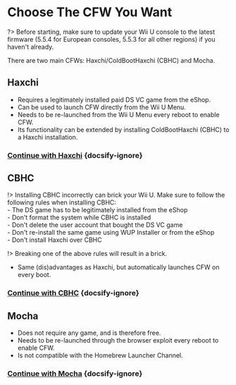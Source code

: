 # Choose The CFW You Want

?> Before starting, make sure to update your Wii U console to the latest firmware (5.5.4 for European consoles, 5.5.3 for all other regions) if you haven't already.

There are two main CFWs: Haxchi/ColdBootHaxchi (CBHC) and Mocha.

## Haxchi

- Requires a legitimately installed paid DS VC game from the eShop.
- Can be used to launch CFW directly from the Wii U Menu.
- Needs to be re-launched from the Wii U Menu every reboot to enable CFW.
- Its functionality can be extended by installing ColdBootHaxchi (CBHC) to a Haxchi installation.

### [**Continue with Haxchi**](user-guide/haxchi/sd-preparation) {docsify-ignore}

## CBHC

!> Installing CBHC incorrectly can brick your Wii U. Make sure to follow the following rules when installing CBHC:
<br>- The DS game has to be legitimately installed from the eShop
<br>- Don't format the system while CBHC is installed
<br>- Don't delete the user account that bought the DS VC game
<br>- Don't re-install the same game using WUP Installer or from the eShop
<br>- Don't install Haxchi over CBHC

!> Breaking one of the above rules will result in a brick.

- Same (dis)advantages as Haxchi, but automatically launches CFW on every boot. 

### [**Continue with CBHC**](user-guide/cbhc/sd-preparation) {docsify-ignore}

## Mocha

- Does not require any game, and is therefore free.
- Needs to be re-launched through the browser exploit every reboot to enable CFW.
- Is not compatible with the Homebrew Launcher Channel.

### [**Continue with Mocha**](user-guide/mocha/sd-preparation) {docsify-ignore}